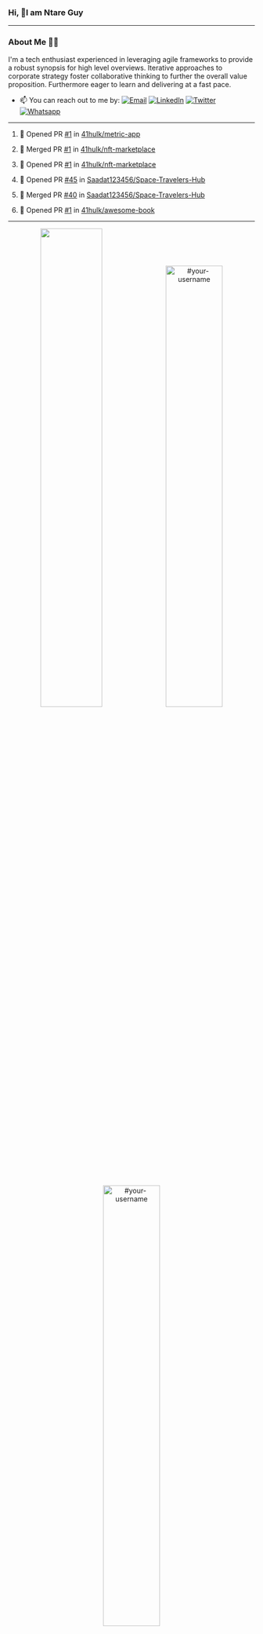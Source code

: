 ### Hi, 👋I am Ntare Guy

---

### About Me 👨‍💻

I'm a tech enthusiast experienced in leveraging agile frameworks to provide a robust synopsis for high level overviews. Iterative approaches to corporate strategy foster collaborative thinking to further the overall value proposition. Furthermore eager to learn and delivering at a fast pace.

- 📫 You can reach out to me by:
  [![Email](https://img.shields.io/badge/--gmail?label=Gmail&logo=Gmail&style=social)](mailto:gntare2@gmail.com)
  [![LinkedIn](https://img.shields.io/badge/--linkedin?label=LinkedIn&logo=LinkedIn&style=social)](https://www.linkedin.com/in/ntare-guy)
  [![Twitter](https://img.shields.io/badge/--twitter?label=Twitter&logo=Twitter&style=social)](https://twitter.com/ntare_guy)
  [![Whatsapp](https://img.shields.io/badge/--whatsapp?label=Whatsapp&logo=whatsapp&style=social)](https://api.whatsapp.com/send?phone=+250780770022&text=Hello%20Guy!%20%F0%9F%91%8B%F0%9F%8F%BB)

---

<!--START_SECTION:activity-->
1. 💪 Opened PR [#1](https://github.com/41hulk/metric-app/pull/1) in [41hulk/metric-app](https://github.com/41hulk/metric-app)

2. 🎉 Merged PR [#1](https://github.com/41hulk/nft-marketplace/pull/1) in [41hulk/nft-marketplace](https://github.com/41hulk/nft-marketplace)
3. 💪 Opened PR [#1](https://github.com/41hulk/nft-marketplace/pull/1) in [41hulk/nft-marketplace](https://github.com/41hulk/nft-marketplace)
4. 💪 Opened PR [#45](https://github.com/Saadat123456/Space-Travelers-Hub/pull/45) in [Saadat123456/Space-Travelers-Hub](https://github.com/Saadat123456/Space-Travelers-Hub)
5. 🎉 Merged PR [#40](https://github.com/Saadat123456/Space-Travelers-Hub/pull/40) in [Saadat123456/Space-Travelers-Hub](https://github.com/Saadat123456/Space-Travelers-Hub)
5. 💪 Opened PR [#1](https://github.com/41hulk/awesome-book/pull/1) in [41hulk/awesome-book](https://github.com/41hulk/awesome-book)
<!--END_SECTION:activity-->

---

<p align="center">
<img width="50%" src="https://github-readme-stats.vercel.app/api?username=41hulk&theme=highcontrast&hide_border=true alt="#your-username" />
<img width="48%" src="https://github-readme-stats.vercel.app/api/top-langs?username=41hulk&show_icons=true&theme=dark&locale=en&layout=compact&hide_border=true" alt="#your-username" />
<img width="48%" src="https://github-readme-streak-stats.herokuapp.com/?user=41hulk&theme=highcontrast&hide_border=true" alt="#your-username" />
</p>
